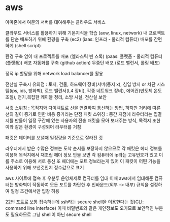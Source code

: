 # aws
아마존에서 여분의 서버를 대여해주는 클라우드 서비스

클라우드 서비스를 활용하기 위해 기본지식을 학습 (axw, linux, network)
내 프로젝트를 단순 배포하기 위해 환경을 구축 (ec2) (iaas: 인프라 - 물리적 컴퓨터) 배포를 간편하게 (shell script)

환경 구축 없이 내 프로젝트를 배포 (엘라스틱 빈 스톡) (paas: 플랫폼 - 물리적 컴퓨터(플랫폼))
배포 자동화를 구축 (github action) 무중단 배포 (로드 밸런서, 롤링 배포)

정적 ip 할당을 위해 network load balancer를 활용

전산실 구축시 유의점 : 토지, 건물, 하드웨어 장비(서버(중지 x), 침입 방지 or 차단 시스템(ips, ids, 방화벽), 로드 밸런서(L4 장비), 각종 네트워크 장비),
에어컨(반도체 온도 조절), 전기,복잡한 케이블 정리, 소방 시설, 전산실 보안

서킷 스위칭 : 목적지와 다이렉트로 선을 연결하여 통신하는 방법, 하지만 거리에 따른 선의 길이 증가로 인한 비용 증가라는 단점
패킷 스위칭 : 중간 지점에 라우터라는 집결지를 만들어 일정 구간에 있는 사용자의 전송 패킷을 모아 보내주는 방식, 목적지 또한 이와 같은 환경이 구성되어 라우터를 거침

패킷은 데이터를 보낼때 일정량을 기준으로 잘라진 것

라우터에서 받은 수많은 정보는 도착 순서를 보장하지 않으므로 각 패킷은 헤더 정보를 이용해 목적지에서 재조립
헤더 정보 안을 보면 각 컴퓨터에 ip라는 고유번호가 있고 이를 주소로 이용해 서로 통신
또 헤더에는 포트 정보라는게 있어 이 패킷이 어떤 기능을 사용하기 위해 보낸것인지 정수값으로 표기

aws 사이트에 접속 후 우분투 운영체제로 컴퓨터를 임대
이때 aws에서 임대해준 컴퓨터는 방화벽이 작동하여 모든 포트를 차단한 후 인바운드(외부 -> 내부) 규칙을 설정하여 일정 조건에서만 입장 허용

22번 포트로 보통 접속하는데 ssh라는 secure shell을 이용한다는 것(CLI: command line interface)
이때 비밀번호와 같은 개인정보도 오가므로 보안적인 부분도 필요하므로 그냥 shell이 아닌 secure shell
